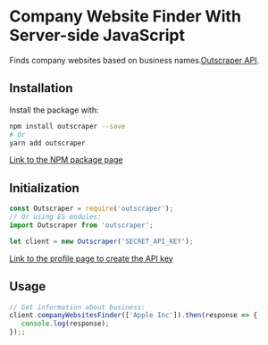# Company Website Finder With Server-side JavaScript

Finds company websites based on business names.[Outscraper API](https://app.outscraper.cloud/api-docs#tag/Domain-Related/paths/~1company-website-finder/get).

## Installation

Install the package with:
```bash
npm install outscraper --save
# Or
yarn add outscraper
```

[Link to the NPM package page](https://www.npmjs.com/package/outscraper)

## Initialization
```js
const Outscraper = require('outscraper');
// Or using ES modules:
import Outscraper from 'outscraper';

let client = new Outscraper('SECRET_API_KEY');

```
[Link to the profile page to create the API key](https://app.outscraper.com/profile)

## Usage

```js
// Get information about business:
client.companyWebsitesFinder(['Apple Inc']).then(response => {
   console.log(response);
});;
```
